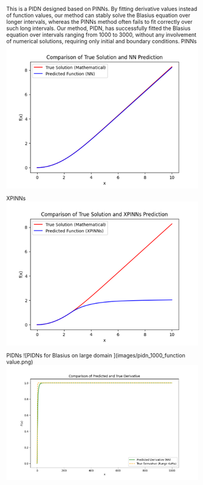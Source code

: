 This is a PIDN designed based on PINNs.
By fitting derivative values instead of function values, our method can stably solve the Blasius equation over longer intervals,
whereas the PINNs method often fails to fit correctly over such long intervals.
 Our method, PIDN, has successfully fitted the Blasius equation over intervals ranging from 1000 to 3000, without any involvement of numerical solutions,
  requiring only initial and boundary conditions.
PINNs
![PINNs for Blasius on small domain ](images/comparison_plot_PINNs.png)


XPINNs
![XPINNs for Blasius on small domain ](images/comparison_plot_xpinns.png)


PIDNs
![PIDNs for Blasius on large domain ](images/pidn_1000_function value.png)
![PIDNs for Blasius on large domain ](images/pidn_1000_derivative.png)
